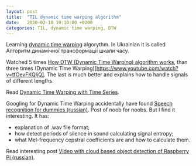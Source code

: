 ```yaml
---
layout: post
title:  "TIL dynamic time warping algorithm"
date:   2020-02-10 19:10:00 +0200
categories: TIL, dynamic time warping, DTW
---
```

Learning [dynamic time warping](https://en.wikipedia.org/wiki/Dynamic_time_warping) algorythm. In Ukrainian it is called Алгоритм динамічної трансформації шкали часу.

Watched 5 times [How DTW (Dynamic Time Warping) algorithm works](https://www.youtube.com/watch?v=_K1OsqCicBY), than three times (Dynamic Time Warping)[https://www.youtube.com/watch?v=tfOevFKQIjQ]. The last is much better and explains how to handle signals of different lengths.

Read [Dynamic Time Warping with Time Series](https://medium.com/@shachiakyaagba_41915/dynamic-time-warping-with-time-series-1f5c05fb8950).

Googling for Dynamic Time Warping accidentally have found [Speech recognition for dummies (russian)](https://habr.com/en/post/226143/). Post of noob for noobs. But I find it interesting. It has:
* explanation of .wav file format;
* how detect periods of silence in sound calculating signal entropy;
* what Mel-frequency cepstral coefficients are and how to calculate them.

Read interesting post [Video with cloud based object detection of Raspberry Pi (russian)](https://habr.com/ru/post/485406/).
